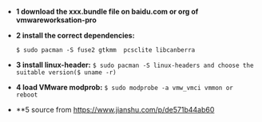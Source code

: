 - **1 download the xxx.bundle file on baidu.com or org of vmwareworksation-pro**

- **2 install the correct dependencies:**

    `$ sudo pacman -S fuse2 gtkmm  pcsclite libcanberra`

- **3 install linux-header:**
    `$ sudo pacman -S linux-headers and choose the suitable version($ uname -r)`

- **4 load VMware modprob:**
    `$ sudo modprobe -a vmw_vmci vmmon or reboot`

- **5 source from https://www.jianshu.com/p/de571b44ab60





